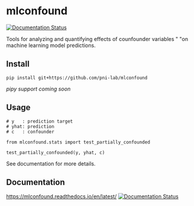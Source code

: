 # mlconfound
[![Documentation Status](https://readthedocs.org/projects/mlconfound/badge/?version=latest)](https://mlconfound.readthedocs.io/en/latest/?badge=latest)

Tools for analyzing and quantifying effects of counfounder variables "
                "on machine learning model predictions.
## Install
````
pip install git+https://github.com/pni-lab/mlconfound
````
*pipy support coming soon*

## Usage

````
# y   : prediction target
# yhat: prediction
# c   : confounder

from mlconfound.stats import test_partially_confounded

test_partially_confounded(y, yhat, c)
````

See documentation for more details.

## Documentation
https://mlconfound.readthedocs.io/en/latest/ [![Documentation Status](https://readthedocs.org/projects/mlconfound/badge/?version=latest)](https://mlconfound.readthedocs.io/en/latest/?badge=latest)
